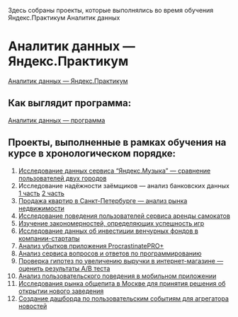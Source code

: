 Здесь собраны проекты, которые выполнялись во время обучения Яндекс.Практикум Аналитик данных

# Аналитик данных — Яндекс.Практикум
[Аналитик данных — Яндекс.Практикум](https://praktikum.yandex.ru/data-analyst/)


## Как выглядит программа:
[Аналитик данных — программа](https://code.s3.yandex.net/consult/programs/%D0%90%D0%BD%D0%B0%D0%BB%D0%B8%D1%82%D0%B8%D0%BA_%D0%B4%D0%B0%D0%BD%D0%BD%D1%8B%D1%85_%D0%BE%D1%82_%D0%AF%D0%BD%D0%B4%D0%B5%D0%BA%D1%81_%D0%9F%D1%80%D0%B0%D0%BA%D1%82%D0%B8%D0%BA%D1%83%D0%BC%D0%B0.pdf)


## Проекты, выполненные в рамках обучения на курсе в хронологическом порядке:

1. [Исследование данных сервиса “Яндекс.Музыка” — сравнение пользователей двух городов](https://github.com/PoleSpolkami/Projects-Yandex/blob/main/01%20Базовый%20Python/Яндекс.Музыка.ipynb)
2. Исследование надёжности заёмщиков — анализ банковских данных [1 часть](https://github.com/PoleSpolkami/Projects-Yandex/blob/main/02%20Предобработка%20данных/Исследование%20надежности%20заемщиков%201.ipynb) [2 часть](https://github.com/PoleSpolkami/Projects-Yandex/blob/main/02%20Предобработка%20данных/Исследование%20надежности%20заемщиков%202.ipynb)
3. [Продажа квартир в Санкт-Петербурге — анализ рынка недвижимости](https://github.com/PoleSpolkami/Projects-Yandex/blob/main/03%20Исследовательский%20анализ%20данных/Исследование%20объявлений%20о%20продаже%20квартир.ipynb)
4. [Исследование поведения пользователей сервиса аренды самокатов](https://github.com/PoleSpolkami/Projects-Yandex/blob/main/04%20Статистический%20анализ%20данных/Исследование%20данных%20о%20сервисе%20GoFast.ipynb)
5. [Изучение закономерностей, определяющих успешность игр](https://github.com/PoleSpolkami/Projects-Yandex/blob/main/05%20Сборный%20проект%20—%201/Исследование%20данных%20для%20интернет-магазина%20%22Стримчик%22.ipynb)
6. [Исследование данных об инвестиции венчурных фондов в компании-стартапы](https://github.com/PoleSpolkami/Projects-Yandex/blob/main/06%20Базовый%20SQL/SQL.ipynb)
7. [Анализ убытков приложения ProcrastinatePRO+](https://github.com/PoleSpolkami/Projects-Yandex/blob/main/07%20Анализ%20бизнес-показателей/Анализ%20убытков%20приложения%20ProcrastinatePRO%2B.ipynb)
8. [Анализ сервиса вопросов и ответов по программированию](https://github.com/PoleSpolkami/Projects-Yandex/blob/main/08%20Продвинутый%20SQL/SQL.ipynb)
9. [Проверка гипотез по увеличению выручки в интернет-магазине — оценить результаты A/B теста](https://github.com/PoleSpolkami/Projects-Yandex/blob/main/09%20Принятие%20решений%20в%20бизнесе/Принятие%20решений%20в%20бизнесе.ipynb)
10. [Анализ пользовательского поведения в мобильном приложении](https://github.com/PoleSpolkami/Projects-Yandex/blob/main/10%20Сборный%20проект%20—%202/Сборный%20проект%202.ipynb)
11. [Исследования рынка общепита в Москве для принятия решения об открытии нового заведения](https://github.com/PoleSpolkami/Projects-Yandex/blob/main/11%20Как%20рассказать%20историю%20с%20помощью%20данных%20(Визуализация%20данных)/Рынок%20заведений%20общественного%20питания%20Москвы.ipynb)
12. [Создание дашборда по пользовательским событиям для агрегатора новостей](https://github.com/PoleSpolkami/Projects-Yandex/blob/main/12%20Построение%20дашбордов%20в%20Tableau/Самостоятельный%20проект%20дашборды.ipynb)
